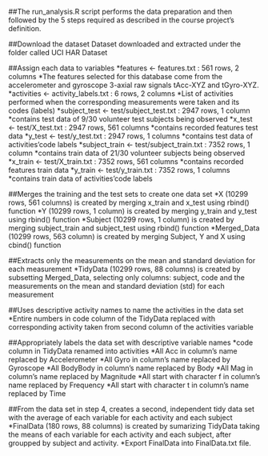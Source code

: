 ##The run_analysis.R script performs the data preparation and then followed by the 5 steps required as described in the course project’s definition.

##Download the dataset
Dataset downloaded and extracted under the folder called UCI HAR Dataset

##Assign each data to variables
*features <- features.txt : 561 rows, 2 columns
*The features selected for this database come from the accelerometer and gyroscope 3-axial raw signals tAcc-XYZ and tGyro-XYZ.
*activities <- activity_labels.txt : 6 rows, 2 columns
*List of activities performed when the corresponding measurements were taken and its codes (labels)
*subject_test <- test/subject_test.txt : 2947 rows, 1 column
*contains test data of 9/30 volunteer test subjects being observed
*x_test <- test/X_test.txt : 2947 rows, 561 columns
*contains recorded features test data
*y_test <- test/y_test.txt : 2947 rows, 1 columns
*contains test data of activities’code labels
*subject_train <- test/subject_train.txt : 7352 rows, 1 column
*contains train data of 21/30 volunteer subjects being observed
*x_train <- test/X_train.txt : 7352 rows, 561 columns
*contains recorded features train data
*y_train <- test/y_train.txt : 7352 rows, 1 columns
*contains train data of activities’code labels

##Merges the training and the test sets to create one data set
*X (10299 rows, 561 columns) is created by merging x_train and x_test using rbind() function
*Y (10299 rows, 1 column) is created by merging y_train and y_test using rbind() function
*Subject (10299 rows, 1 column) is created by merging subject_train and subject_test using rbind() function
*Merged_Data (10299 rows, 563 column) is created by merging Subject, Y and X using cbind() function

##Extracts only the measurements on the mean and standard deviation for each measurement
*TidyData (10299 rows, 88 columns) is created by subsetting Merged_Data, selecting only columns: subject, code and the measurements on the mean and standard deviation (std) for each measurement

##Uses descriptive activity names to name the activities in the data set
*Entire numbers in code column of the TidyData replaced with corresponding activity taken from second column of the activities variable

##Appropriately labels the data set with descriptive variable names
*code column in TidyData renamed into activities
*All Acc in column’s name replaced by Accelerometer
*All Gyro in column’s name replaced by Gyroscope
*All BodyBody in column’s name replaced by Body
*All Mag in column’s name replaced by Magnitude
*All start with character f in column’s name replaced by Frequency
*All start with character t in column’s name replaced by Time

##From the data set in step 4, creates a second, independent tidy data set with the average of each variable for each activity and each subject
*FinalData (180 rows, 88 columns) is created by sumarizing TidyData taking the means of each variable for each activity and each subject, after groupped by subject and activity.
*Export FinalData into FinalData.txt file.
